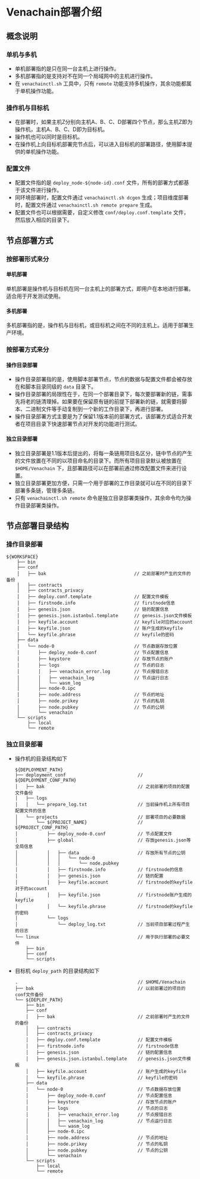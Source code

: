 # Venachain部署介绍

## 概念说明

### 单机与多机

- 单机部署指的是只在同一台主机上进行操作。
- 多机部署指的是支持对不在同一个局域网中的主机进行操作。
- 在 ``venachainctl.sh`` 工具中，只有 ``remote`` 功能支持多机操作，其余功能都属于单机操作功能。

### 操作机与目标机

- 在部署时，如果主机Z分别向主机A、B、C、D部署四个节点，那么主机Z即为操作机，主机A、B、C、D即为目标机。
- 操作机也可以同时是目标机。
- 在操作机上向目标机部署完节点后，可以进入目标机的部署路径，使用脚本提供的单机操作功能。

### 配置文件

- 配置文件指的是 ``deploy_node-${node-id}.conf`` 文件，所有的部署方式都基于该文件进行操作。
- 同环境部署时，配置文件通过 ``venachainctl.sh dcgen`` 生成；项目维度部署时，配置文件通过 ``venachainctl.sh remote prepare`` 生成。
- 配置文件也可以根据需要，自定义修改 ``conf/deploy.conf.template`` 文件，然后放入相应的目录下。

## 节点部署方式

### 按部署形式来分

#### 单机部署

单机部署是操作机与目标机在同一台主机上的部署方式，即用户在本地进行部署。适合用于开发测试使用。

#### 多机部署

多机部署指的是，操作机与目标机，或目标机之间在不同的主机上。适用于部署生产环境。

### 按部署方式来分

#### 操作目录部署

- 操作目录部署指的是，使用脚本部署节点，节点的数据与配置文件都会被存放在和脚本目录同级的 ``data`` 目录下。
- 操作目录部署的局限性在于，在同一个部署目录下，每次要部署新的链，需事先将老的链清理掉。如果要在保留原有链的前提下部署新的链，就需要将脚本、二进制文件等手动复制到一个新的工作目录下，再进行部署。
- 操作目录部署方式主要是为了保留1.1版本前的部署方式，该部署方式适合开发者在项目目录下快速部署节点对开发的功能进行测试。

#### 独立目录部署

- 独立目录部署是1.1版本后提出的，将每一条链用项目名区分，链中节点的产生的文件放置在不同的以项目命名的目录下。而所有项目目录默认被放置在 ``$HOME/Venachain`` 下，且部署路径可以在部署前通过修改配置文件来进行设置。
- 独立目录部署更加方便，只需一个用于部署的工作目录就可以在不同的目录下部署多条链，管理多条链。
- 只有 ``venachainctl.sh remote`` 命令是独立目录部署类操作，其余命令均为操作目录部署类操作。

## 节点部署目录结构

### 操作目录部署

```console
${WORKSPACE}
    ├── bin
    ├── conf
    │   ├── bak                                 // 之前部署时产生的文件的备份
    │   ├── contracts
    │   ├── contracts_privacy
    │   ├── deploy.conf.template                // 配置文件模板
    │   ├── firstnode.info                      // firstnode信息
    │   ├── genesis.json                        // 链的配置信息
    │   ├── genesis.json.istanbul.template      // genesis.json文件模板
    │   ├── keyfile.account                     // keyfile对应的account
    │   ├── keyfile.json                        // 账户生成的keyfile
    │   └── keyfile.phrase                      // keyfile的密码
    ├── data
    │   └── node-0                              // 节点数据存放位置
    │       ├── deploy_node-0.conf              // 节点配置信息
    │       ├── keystore                        // 存放节点的账户
    │       ├── logs                            // 节点的日志
    │       │   ├── venachain_error.log         // 节点报错日志
    │       │   ├── venachain_log               // 节点运行日志
    │       │   └── wasm_log
    │       ├── node-0.ipc
    │       ├── node.address                    // 节点的地址
    │       ├── node.prikey                     // 节点的私钥
    │       ├── node.pubkey                     // 节点的公钥
    │       └── venachain
    └── scripts
        ├── local
        └── remote
```

### 独立目录部署

- 操作机的目录结构如下

  ```console
  ${DEPLOYMENT_PATH}
  ├── deployment_conf                           // ${DEPLOYMENT_CONF_PATH}
  │   ├── bak                                   // 之前部署的项目的配置文件备份
  │   ├── logs								
  │   │   └── prepare_log.txt                   // 当前操作机上所有项目配置文件的信息
  │   └── projects                              // 部署项目的必要数据
  │       └── ${PROJECT_NAME}                   // ${PROJECT_CONF_PATH}
  │           ├── deploy_node-0.conf            // 节点配置文件
  │           ├── global                        // 存放genesis.json等全局信息
  │           │   ├── data                      // 存放所有节点的公钥
  │           │   │   └── node-0
  │           │   │       └── node.pubkey
  │           │   ├── firstnode.info            // firstnode的信息
  │           │   ├── genesis.json              // 链的配置
  │           │   ├── keyfile.account           // firstnode的keyfile对于的account
  │           │   ├── keyfile.json              // firstnode账户生成的keyfile
  │           │   └── keyfile.phrase            // firstnode的keyfile的密码
  │           └── logs
  │               └── deploy_log.txt            // 当前项目部署过程产生的日志
  └── linux                                     // 用于执行部署的必要文件
      ├── bin
      ├── conf
      └── scripts
  ```

- 目标机 ``deploy_path`` 的目录结构如下

  ```console
  .                                             // $HOME/Venachain
  ├── bak                                       // 以前部署过的项目的conf文件备份
  └── ${DEPLOY_PATH}
      ├── bin
      ├── conf
      │   ├── bak                               // 之前部署时产生的文件的备份
      │   ├── contracts
      │   ├── contracts_privacy
      │   ├── deploy.conf.template              // 配置文件模板
      │   ├── firstnode.info                    // firstnode信息
      │   ├── genesis.json                      // 链的配置信息
      │   ├── genesis.json.istanbul.template    // genesis.json文件模板
      │   ├── keyfile.account                   // 账户生成的keyfile
      │   └── keyfile.phrase                    // keyfile的密码
      ├── data
      │   └── node-0                            // 节点数据存放位置
      │       ├── deploy_node-0.conf            // 节点配置信息
      │       ├── keystore                      // 存放节点的账户
      │       ├── logs                          // 节点的日志
      │       │   ├── venachain_error.log       // 节点报错日志
      │       │   ├── venachain_log             // 节点运行日志
      │       │   └── wasm_log
      │       ├── node-0.ipc
      │       ├── node.address                  // 节点的地址
      │       ├── node.prikey                   // 节点的私钥
      │       ├── node.pubkey                   // 节点的公钥
      │       └── venachain
      └── scripts
          ├── local
          └── remote
  ```

